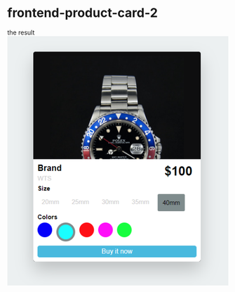 # frontend-product-card-2
the result <br />
![alt text](https://github.com/amien020596/frontend-product-card-2/blob/main/Screenshot_result.png?raw=true)
